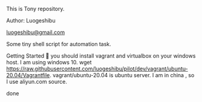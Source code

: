 This is Tony repository.

Author: Luogeshibu

luogeshibu@gmail.com

Some tiny shell script for automation task.

Getting Started 😬
you should install vagrant and virtualbox on your windows host. I am using windows 10.
wget https://raw.githubusercontent.com/luogeshibu/pilot/dev/vagrant/ubuntu-20.04/Vagrantfile.
vagrant/ubuntu-20.04 is ubuntu server. I am in china , so I use aliyun.com source.

done
